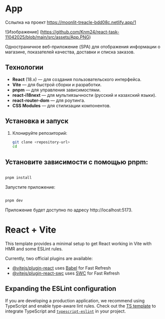 
# App

Сслылка на проект https://moonlit-treacle-bdd08c.netlify.app/1 

![Изображение] (https://github.com/Knm24/react-task-11042025/blob/main/src/assets/App.PNG)

Одностраничное веб-приложение (SPA) для отображения информации о магазине, показателей качества, доставки и списка заказов.

## Технологии

- **React** (18.x) — для создания пользовательского интерфейса.
- **Vite** — для быстрой сборки и разработки.
- **pnpm** — для управления зависимостями.
- **react-i18next** — для мультиязычности (русский и казахский языки).
- **react-router-dom** — для роутинга.
- **CSS Modules** — для стилизации компонентов.

## Установка и запуск

1. Клонируйте репозиторий:

   ```bash
   git clone <repository-url>
   cd 
   
##  Установите зависимости с помощью pnpm:

```bash

pnpm install
```
Запустите приложение:
```bash

pnpm dev
```
Приложение будет доступно по адресу 
http://localhost:5173.



# React + Vite

This template provides a minimal setup to get React working in Vite with HMR and some ESLint rules.

Currently, two official plugins are available:

- [@vitejs/plugin-react](https://github.com/vitejs/vite-plugin-react/blob/main/packages/plugin-react/README.md) uses [Babel](https://babeljs.io/) for Fast Refresh
- [@vitejs/plugin-react-swc](https://github.com/vitejs/vite-plugin-react-swc) uses [SWC](https://swc.rs/) for Fast Refresh

## Expanding the ESLint configuration

If you are developing a production application, we recommend using TypeScript and enable type-aware lint rules. Check out the [TS template](https://github.com/vitejs/vite/tree/main/packages/create-vite/template-react-ts) to integrate TypeScript and [`typescript-eslint`](https://typescript-eslint.io) in your project.

